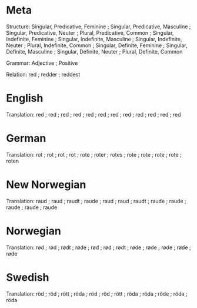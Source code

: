 Meta
====

Structure: Singular, Predicative, Feminine ; Singular, Predicative, Masculine ; Singular, Predicative, Neuter ; Plural, Predicative, Common ;
           Singular, Indefinite, Feminine  ; Singular, Indefinite, Masculine  ; Singular, Indefinite, Neuter  ; Plural, Indefinite, Common  ;
           Singular, Definite, Feminine    ; Singular, Definite, Masculine    ; Singular, Definite, Neuter    ; Plural, Definite, Common

Grammar:   Adjective ; Positive

Relation:  red ; redder ; reddest



English
=======

Translation: red ; red ; red ; red ;
             red ; red ; red ; red ;
             red ; red ; red ; red



German
======

Translation: rot  ; rot   ; rot   ; rot   ;
             rote ; roter ; rotes ; rote  ;
             rote ; rote  ; rote  ; roten



New Norwegian
=============

Translation: raud  ; raud  ; raudt ; raude ;
             raud  ; raud  ; raudt ; raude ;
             raude ; raude ; raude ; raude



Norwegian
=========

Translation: rød  ; rød  ; rødt ; røde ;
             rød  ; rød  ; rødt ; røde ;
             røde ; røde ; røde ; røde



Swedish
=======

Translation: röd  ; röd  ; rött ; röda ;
             röd  ; röd  ; rött ; röda ;
             röda ; röde ; röda ; röda
